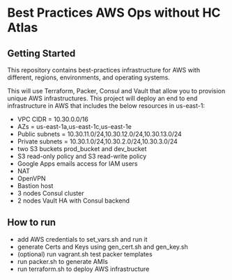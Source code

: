 # Best Practices AWS Ops without HC Atlas

## Getting Started

This repository contains best-practices infrastructure for AWS  with different, regions, environments, and operating systems.

This will use Terraform, Packer, Consul and Vault that allow you to provision unique AWS infrastructures.
This project will deploy an end to end infrastructure in AWS that includes the below resources in us-east-1:

- VPC CIDR = 10.30.0.0/16
- AZs = us-east-1a,us-east-1c,us-east-1e
- Public subnets = 10.30.11.0/24,10.30.12.0/24,10.30.13.0/24
- Private subnets = 10.30.1.0/24,10.30.2.0/24,10.30.3.0/24
- two S3 buckets prod_bucket and dev_bucket
- S3 read-only policy and S3 read-write policy
- Google Apps emails access for IAM users
- NAT
- OpenVPN
- Bastion host
- 3 nodes Consul cluster
- 2 nodes Vault HA with Consul backend

## How to run
- add AWS credentials to set_vars.sh and run it
- generate Certs and Keys using gen_cert.sh and gen_key.sh
- (optional) run vagrant.sh test packer templates
- run packer.sh to generate AMIs
- run terraform.sh to deploy AWS infrastructure
